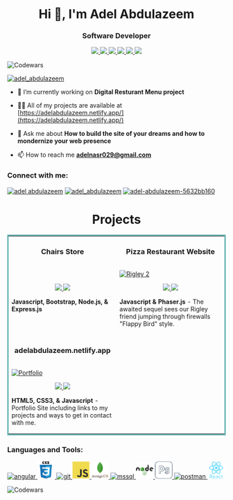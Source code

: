 <h1 align="center">Hi 👋, I'm Adel Abdulazeem</h1>
<h3 align="center">Software Developer</h3>

<p align="center">
  <a href="https://adelabdulazeem.netlify.app" target="_blank">
    <img src="https://img.shields.io/static/v1?label=|&message=WEBSITE&color=23555f&style=plastic&logo=react&logo-color=white"/>
  </a>
  <a href="https://www.linkedin.com/in/adel-abdulazeem/" target="_blank">
    <img src="https://img.shields.io/static/v1?label=|&message=LINKED-IN&color=cdf998&style=plastic&logo=linkedin&logo-color=white"/>
  </a>
  <a href="https://twitter.com/Adel_abdulazeem" target="_blank">
    <img src="https://img.shields.io/static/v1?label=|&message=TWITTER&color=23555f&style=plastic&logo=twitter&logo-color=white"/>
  </a>
  <a href="https://wellfound.com/u/adel-abdulazeem" target="_blank">
      <img src="https://img.shields.io/static/v1?label=|&message=ANGEL-LIST&color=cdf998&style=plastic&logo=angellist&logo-color=white"/>
  </a>
  <a href="https://adelabdulazeem.netlify.app/images/Adel_Abdulazeem_-_Software_Developer.pdf" target="_blank">
      <img src="https://img.shields.io/static/v1?label=|&message=RESUME&color=23555f&style=plastic&logo=react&logo-color=white"/>
  </a>
   </a>
  <a href="https://adelabdulazeem.netlify.app/images/mvc_lecture.pdf" target="_blank">
      <img src="https://img.shields.io/static/v1?label=|&message=MVC Lecture&color=23555f&style=plastic&logo=react&logo-color=white"/>
  </a>
</p>

![Codewars](https://www.codewars.com/users/Adel%20Abdulazeem/badges/large)

<p align="left"> <a href="https://twitter.com/adel_abdulazeem" target="blank"><img src="https://img.shields.io/twitter/follow/adel_abdulazeem?logo=twitter&style=for-the-badge" alt="adel_abdulazeem" /></a> </p>

- 🔭 I’m currently working on **Digital Resturant Menu project**

- 👨‍💻 All of my projects are available at [https://adelabdulazeem.netlify.app/](https://adelabdulazeem.netlify.app/)

- 💬 Ask me about **How to build the site of your dreams and how to mondernize your web presence**

- 📫 How to reach me **adelnasr029@gmail.com**

<h3 align="left">Connect with me:</h3>
<p align="left">
<a href="https://codepen.io/adel abdulazeem" target="blank"><img align="center" src="https://raw.githubusercontent.com/rahuldkjain/github-profile-readme-generator/master/src/images/icons/Social/codepen.svg" alt="adel abdulazeem" height="30" width="40" /></a>
<a href="https://twitter.com/adel_abdulazeem" target="blank"><img align="center" src="https://raw.githubusercontent.com/rahuldkjain/github-profile-readme-generator/master/src/images/icons/Social/twitter.svg" alt="adel_abdulazeem" height="30" width="40" /></a>
<a href="https://linkedin.com/in/adel-abdulazeem-5632bb160" target="blank"><img align="center" src="https://raw.githubusercontent.com/rahuldkjain/github-profile-readme-generator/master/src/images/icons/Social/linked-in-alt.svg" alt="adel-abdulazeem-5632bb160" height="30" width="40" /></a>
</p>

<h1 align="center">Projects</h1>
<table bordercolor="#66b2b2"> 
  <tr>
    <td width="50%" valign="top">
      <h3 align="center">Chairs Store</h3>
        <br />
        <a target="_blank" href="https://shawncharles.com/travelara">
            <img src="https://github.com/adelnasr029/adelnasr029/assets/108176783/636f9259-7a6b-45b0-a8b1-6121fe66e6f5" width="100%" alt=""/>
        </a>
        <br />
        <p align="center">
  <a href="https://github.com/adelnasr029/chairs-store-website" target="_blank">
    <img src="https://img.shields.io/static/v1?label=|&message=REPO&color=23555f&style=plastic&logo=github&logo-color=white"/>
  </a>  
  <a href="#" target="_blank">
    <img src="https://img.shields.io/static/v1?label=|&message=VIDEO&color=cdf998&style=plastic&logo=wordpress&logo-color=white"/>
  </a>
      </p>
        <p><strong>Javascript, Bootstrap, Node.js, & Express.js</strong> </p>
    </td>
    <td width="50%" valign="top">
      <h3 align="center">Pizza Restaurant Website</h3>
        <br />
      <a target="_blank" href="https://pizza-restaurant-webdemo.netlify.app/">
            <img src="https://github.com/adelnasr029/adelnasr029/assets/108176783/982f2f11-2cf5-4863-b667-9601c338a074" width="100%"  alt="Rigley 2"/>
        </a>
        <br />
        <p align="center">
  <a href="https://github.com/adelnasr029/pizza-restaurant-website" target="_blank">
    <img src="https://img.shields.io/static/v1?label=|&message=REPO&color=23555f&style=plastic&logo=github&logo-color=white"/>
  </a>
  <a href="https://pizza-restaurant-webdemo.netlify.app/" target="_blank">
    <img src="https://img.shields.io/static/v1?label=|&message=WEBSITE&color=cdf998&style=plastic&logo=wordpress&logo-color=white"/>
  </a>
      </p>
        <p><strong>Javascript & Phaser.js</strong> - The awaited sequel sees our Rigley friend jumping through firewalls "Flappy Bird" style.</p>
    </td>
  </tr>
  
  <tr>
    <td width="50%" valign="top">
      <h3 align="center">adelabdulazeem.netlify.app</h3>
      <br />
        <a target="_blank" href="https://adelabdulazeem.netlify.app/">
          <img src="https://github.com/adelnasr029/adelnasr029/assets/108176783/ba642fdc-7f10-40cb-ab89-21ed5c512315" width="100%" alt="Portfolio"/>
        </a>
      <br />
        <p align="center">
  <a href="https://github.com/adelnasr029/my-portfolio" target="_blank">
    <img src="https://img.shields.io/static/v1?label=|&message=REPO&color=23555f&style=plastic&logo=github&logo-color=white"/>
  </a>
  <a href="https://adelabdulazeem.netlify.app/" target="_blank">
    <img src="https://img.shields.io/static/v1?label=|&message=WEBSITE&color=cdf998&style=plastic&logo=wordpress&logo-color=white"/>
  </a>
      </p>
        <p><strong>HTML5, CSS3, & Javascript</strong> - Portfolio Site including links to my projects and ways to get in contact with me.</p>
    </td>
  </tr>
</table>

<h3 align="left">Languages and Tools:</h3>
<p align="left"> <a href="https://angular.io" target="_blank" rel="noreferrer"> <img src="https://angular.io/assets/images/logos/angular/angular.svg" alt="angular" width="40" height="40"/> </a> <a href="https://www.w3schools.com/css/" target="_blank" rel="noreferrer"> <img src="https://raw.githubusercontent.com/devicons/devicon/master/icons/css3/css3-original-wordmark.svg" alt="css3" width="40" height="40"/> </a> <a href="https://git-scm.com/" target="_blank" rel="noreferrer"> <img src="https://www.vectorlogo.zone/logos/git-scm/git-scm-icon.svg" alt="git" width="40" height="40"/> </a> <a href="https://developer.mozilla.org/en-US/docs/Web/JavaScript" target="_blank" rel="noreferrer"> <img src="https://raw.githubusercontent.com/devicons/devicon/master/icons/javascript/javascript-original.svg" alt="javascript" width="40" height="40"/> </a> <a href="https://www.mongodb.com/" target="_blank" rel="noreferrer"> <img src="https://raw.githubusercontent.com/devicons/devicon/master/icons/mongodb/mongodb-original-wordmark.svg" alt="mongodb" width="40" height="40"/> </a> <a href="https://www.microsoft.com/en-us/sql-server" target="_blank" rel="noreferrer"> <img src="https://www.svgrepo.com/show/303229/microsoft-sql-server-logo.svg" alt="mssql" width="40" height="40"/> </a> <a href="https://nodejs.org" target="_blank" rel="noreferrer"> <img src="https://raw.githubusercontent.com/devicons/devicon/master/icons/nodejs/nodejs-original-wordmark.svg" alt="nodejs" width="40" height="40"/> </a> <a href="https://www.photoshop.com/en" target="_blank" rel="noreferrer"> <img src="https://raw.githubusercontent.com/devicons/devicon/master/icons/photoshop/photoshop-line.svg" alt="photoshop" width="40" height="40"/> </a> <a href="https://postman.com" target="_blank" rel="noreferrer"> <img src="https://www.vectorlogo.zone/logos/getpostman/getpostman-icon.svg" alt="postman" width="40" height="40"/> </a> <a href="https://reactjs.org/" target="_blank" rel="noreferrer"> <img src="https://raw.githubusercontent.com/devicons/devicon/master/icons/react/react-original-wordmark.svg" alt="react" width="40" height="40"/> </a> </p>


![Codewars](https://github.r2v.ch/codewars?user=Adel%20Abdulazeem&name=true&top_languages=true)
